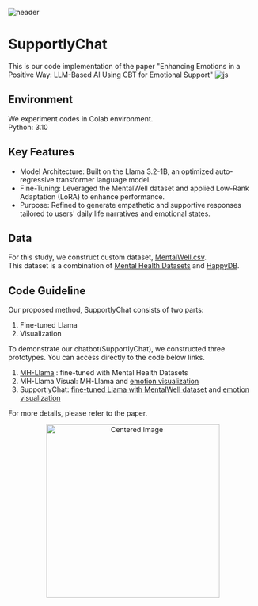 ![header](https://capsule-render.vercel.app/api?type=venom&color=0:A8D08D,100:EAF7E0&height=300&section=header&text=SupportlyChat%20&fontSize=90)

# SupportlyChat
This is our code implementation of the paper "Enhancing Emotions in a Positive Way: LLM-Based AI Using CBT for Emotional Support"
![js](https://img.shields.io/badge/Python-3776AB?style=for-the-badge&logo=python&logoColor=white)

## Environment
We experiment codes in Colab environment. \
Python: 3.10

## Key Features

* Model Architecture: Built on the Llama 3.2-1B, an optimized auto-regressive transformer language model. 
* Fine-Tuning: Leveraged the MentalWell dataset and applied Low-Rank Adaptation (LoRA) to enhance performance. 
* Purpose: Refined to generate empathetic and supportive responses tailored to users' daily life narratives and emotional states.

## Data
For this study, we construct custom dataset, [MentalWell.csv](https://github.com/Sunnnyyy16/EmoSupportAI/blob/main/MentalWell.csv). \
This dataset is a combination of [Mental Health Datasets](https://huggingface.co/datasets/nbertagnolli/counsel-chat) and [HappyDB](https://www.kaggle.com/datasets/ritresearch/happydb).

## Code Guideline
Our proposed method, SupportlyChat consists of two parts: 
1) Fine-tuned Llama 
2) Visualization

To demonstrate our chatbot(SupportlyChat), we constructed three prototypes. You can access directly to the code below links.
1) [MH-Llama](https://colab.research.google.com/github/Sunnnyyy16/EmoSupportAI/blob/main/MH_LLaMa.ipynb) : fine-tuned with Mental Health Datasets
2) MH-Llama Visual: MH-Llama and [emotion visualization](https://colab.research.google.com/github/Sunnnyyy16/EmoSupportAI/blob/sunny/user_input_visualization.ipynb)  
3) SupportlyChat: [fine-tuned Llama with MentalWell dataset](https://colab.research.google.com/github/Sunnnyyy16/EmoSupportAI/blob/main/SupportlyChat.ipynb) and [emotion visualization](https://colab.research.google.com/github/Sunnnyyy16/EmoSupportAI/blob/sunny/user_input_visualization.ipynb)


For more details, please refer to the paper.

<div align="center">
  <img src="https://github.com/user-attachments/assets/193f51c1-4206-4499-95d5-768633cfa861" alt="Centered Image" width="350">
</div>




